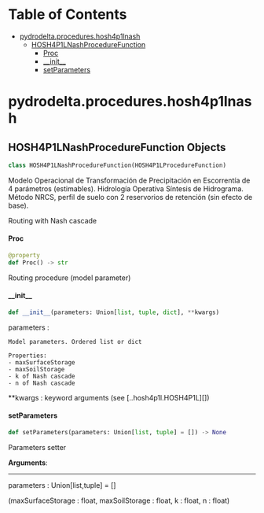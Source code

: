 # Table of Contents

* [pydrodelta.procedures.hosh4p1lnash](#pydrodelta.procedures.hosh4p1lnash)
  * [HOSH4P1LNashProcedureFunction](#pydrodelta.procedures.hosh4p1lnash.HOSH4P1LNashProcedureFunction)
    * [Proc](#pydrodelta.procedures.hosh4p1lnash.HOSH4P1LNashProcedureFunction.Proc)
    * [\_\_init\_\_](#pydrodelta.procedures.hosh4p1lnash.HOSH4P1LNashProcedureFunction.__init__)
    * [setParameters](#pydrodelta.procedures.hosh4p1lnash.HOSH4P1LNashProcedureFunction.setParameters)

<a id="pydrodelta.procedures.hosh4p1lnash"></a>

# pydrodelta.procedures.hosh4p1lnash

<a id="pydrodelta.procedures.hosh4p1lnash.HOSH4P1LNashProcedureFunction"></a>

## HOSH4P1LNashProcedureFunction Objects

```python
class HOSH4P1LNashProcedureFunction(HOSH4P1LProcedureFunction)
```

Modelo Operacional de Transformación de Precipitación en Escorrentía de 4 parámetros (estimables). Hidrología Operativa Síntesis de Hidrograma. Método NRCS, perfil de suelo con 2 reservorios de retención (sin efecto de base).

Routing with Nash cascade

<a id="pydrodelta.procedures.hosh4p1lnash.HOSH4P1LNashProcedureFunction.Proc"></a>

#### Proc

```python
@property
def Proc() -> str
```

Routing procedure (model parameter)

<a id="pydrodelta.procedures.hosh4p1lnash.HOSH4P1LNashProcedureFunction.__init__"></a>

#### \_\_init\_\_

```python
def __init__(parameters: Union[list, tuple, dict], **kwargs)
```

parameters : 

    Model parameters. Ordered list or dict

    Properties:
    - maxSurfaceStorage
    - maxSoilStorage
    - k of Nash cascade
    - n of Nash cascade

\**kwargs : keyword arguments (see [..hosh4p1l.HOSH4P1L][])

<a id="pydrodelta.procedures.hosh4p1lnash.HOSH4P1LNashProcedureFunction.setParameters"></a>

#### setParameters

```python
def setParameters(parameters: Union[list, tuple] = []) -> None
```

Parameters setter

**Arguments**:

  -----------
  parameters : Union[list,tuple] = []
  
  (maxSurfaceStorage : float, maxSoilStorage : float, k : float, n : float)


